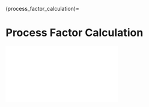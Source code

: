 (process_factor_calculation)=
# Process Factor Calculation 

<iframe  class="ext_content no-x-scroll" src="../../_static/interactivity/html/pi_process.html" frameBorder="0"></iframe>